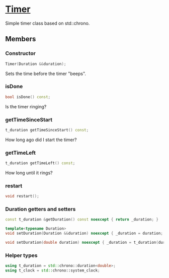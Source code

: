 # [Timer](Timer.hpp)

Simple timer class based on std::chrono.

## Members

### Constructor

```cpp
Timer(Duration &&duration);
```

Sets the time before the timer "beeps".

### isDone

```cpp
bool isDone() const;
```

Is the timer ringing?

### getTimeSinceStart

```cpp
t_duration getTimeSinceStart() const;
```

How long ago did I start the timer?

### getTimeLeft

```cpp
t_duration getTimeLeft() const;
```

How long until it rings?

### restart

```cpp
void restart();
```

### Duration getters and setters

```cpp
const t_duration &getDuration() const noexcept { return _duration; }

template<typename Duration>
void setDuration(Duration &&duration) noexcept { _duration = duration; }

void setDuration(double duration) noexcept { _duration = t_duration(duration); }
```

### Helper types

```cpp
using t_duration = std::chrono::duration<double>;
using t_clock = std::chrono::system_clock;
```
